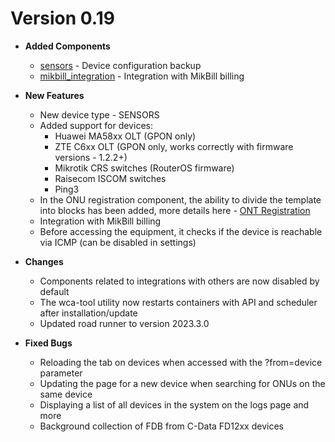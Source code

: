 # Version 0.19

* **Added Components**
    - [sensors](../components/sensors.md) - Device configuration backup
    - [mikbill_integration](../components/mikbill_integration.md) - Integration with MikBill billing

* **New Features**
    - New device type - SENSORS
    - Added support for devices:
        - Huawei MA58xx OLT (GPON only)
        - ZTE C6xx OLT (GPON only, works correctly with firmware versions - 1.2.2+)
        - Mikrotik CRS switches (RouterOS firmware)
        - Raisecom ISCOM switches
        - Ping3
    - In the ONU registration component, the ability to divide the template into blocks has been added, more details here - [ONT Registration](../components/onts_registration.md)
    - Integration with MikBill billing
    - Before accessing the equipment, it checks if the device is reachable via ICMP (can be disabled in settings)

* **Changes**
    - Components related to integrations with others are now disabled by default
    - The wca-tool utility now restarts containers with API and scheduler after installation/update
    - Updated road runner to version 2023.3.0

* **Fixed Bugs**
    - Reloading the tab on devices when accessed with the ?from=device parameter
    - Updating the page for a new device when searching for ONUs on the same device
    - Displaying a list of all devices in the system on the logs page and more
    - Background collection of FDB from C-Data FD12xx devices
